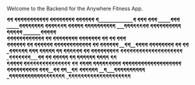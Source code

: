 Welcome to the Backend for the Anywhere Fitness App.

_____________¶____¶ 
_________¶_¶¶¶¶¶¶¶¶¶¶ 
_____¶¶¶¶¶¶¶_________¶ 
___¶¶¶¶¶_____________¶ 
___¶_________________¶ 
____¶________________¶¶ 
____¶¶________________¶ 
_____¶________________¶¶ 
_____¶¶_______¶¶¶____¶¶¶ 
______¶_____¶¶___¶¶_¶___¶ 
______¶_____¶¶_____¶____¶ 
______¶¶____¶______¶¶¶¶¶¶¶ 
_______¶____¶¶__¶¶¶_____¶¶ 
______¶¶¶¶____¶¶¶¶_____¶¶ 
______¶¶¶_______________¶¶ 
_______¶¶¶______________¶¶                     
________¶_____¶¶¶¶¶¶¶¶¶¶¶      ¶¶             ¶¶¶¶¶¶¶¶
_______¶¶_______¶¶¶¶¶                    ¶¶ ¶¶    ¶¶¶   
______¶¶¶¶¶_____¶                       ¶¶     ¶¶¶¶¶¶
___¶¶¶¶__¶¶¶¶¶¶¶¶                   ¶¶      ¶¶¶¶¶¶
__¶¶____¶¶_____¶¶     ¶¶¶¶¶¶¶¶    ¶¶       ¶¶
_¶¶_____¶¶______¶¶ ¶¶¶        ¶¶¶¶¶       ¶¶
¶¶______¶¶_______¶¶                     ¶¶
_¶¶¶¶¶___¶¶______¶¶ ¶¶¶¶¶¶¶¶¶¶¶¶¶¶¶¶¶¶¶¶
_¶__¶¶¶¶¶¶_______¶¶                                     ¶¶
¶¶____¶___________¶¶                    ¶¶
¶____¶¶__________¶¶¶ 
¶____¶¶____________¶        ¶¶                          
¶_____¶___________¶¶¶ 
¶_____¶¶¶¶¶¶¶¶¶¶¶¶¶_¶           ¶¶
¶______¶_________¶___¶ 
¶¶¶¶__¶__________¶_¶¶¶ 
_¶¶¶¶¶¶¶¶¶¶¶¶¶¶¶¶¶¶¶ 
___¶¶¶¶¶¶¶¶¶____¶ 
___¶¶___¶__¶____¶ 
___¶____¶__¶____¶ 
___¶¶___¶__¶____¶¶ 
__¶_______¶¶¶¶¶¶¶¶¶¶ 
_¶¶¶¶¶¶¶¶¶¶¶__¶¶¶¶¶¶¶ 
_¶¶¶¶¶¶¶¶¶¶¶¶¶¶¶¶¶¶¶¶

